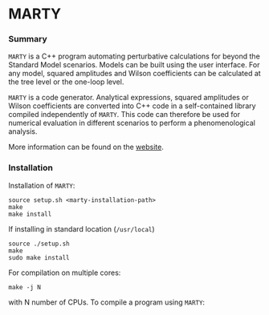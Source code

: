 # MARTY

### Summary

`MARTY` is a C++ program automating perturbative calculations for beyond the Standard Model scenarios.
Models can be built using the user interface. For any model, squared amplitudes and Wilson coefficients
can be calculated at the tree level or the one-loop level.

`MARTY` is a code generator. Analytical expressions, squared amplitudes or Wilson coefficients are 
converted into C++ code in a self-contained library compiled independently of `MARTY`.
This code can therefore be used for numerical evaluation in different scenarios to perform a 
phenomenological analysis. 

More information can be found on the [website](https://marty.in2p3.fr).

### Installation

Installation of `MARTY`:

```
source setup.sh <marty-installation-path>
make
make install
```

If installing in standard location (`/usr/local`)
```
source ./setup.sh 
make
sudo make install
```

For compilation on multiple cores:
```
make -j N
```
with N number of CPUs. To compile a program using `MARTY`:
